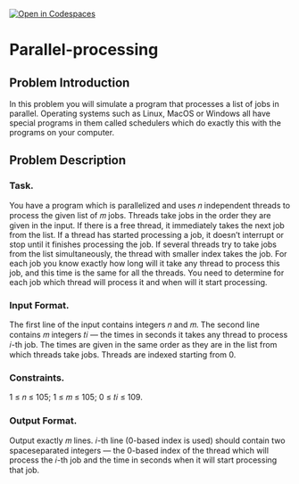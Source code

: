[![Open in Codespaces](https://classroom.github.com/assets/launch-codespace-f4981d0f882b2a3f0472912d15f9806d57e124e0fc890972558857b51b24a6f9.svg)](https://classroom.github.com/open-in-codespaces?assignment_repo_id=10547292)
# Parallel-processing
## Problem Introduction
In this problem you will simulate a program that processes a list of jobs in parallel. Operating systems such
as Linux, MacOS or Windows all have special programs in them called schedulers which do exactly this with
the programs on your computer.
## Problem Description
### Task. 
You have a program which is parallelized and uses 𝑛 independent threads to process the given list of 𝑚 jobs. Threads take jobs in the order they are given in the input. If there is a free thread, it immediately takes the next job from the list. If a thread has started processing a job, it doesn’t interrupt or stop until it finishes processing the job. If several threads try to take jobs from the list simultaneously, the thread with smaller index takes the job. For each job you know exactly how long will it take any thread to process this job, and this time is the same for all the threads. You need to determine for each job which thread will process it and when will it start processing.
### Input Format. 
The first line of the input contains integers 𝑛 and 𝑚.
The second line contains 𝑚 integers 𝑡𝑖 — the times in seconds it takes any thread to process 𝑖-th job. The times are given in the same order as they are in the list from which threads take jobs.
Threads are indexed starting from 0.
### Constraints. 
1 ≤ 𝑛 ≤ 105; 1 ≤ 𝑚 ≤ 105; 0 ≤ 𝑡𝑖 ≤ 109.
### Output Format. 
Output exactly 𝑚 lines. 𝑖-th line (0-based index is used) should contain two spaceseparated integers — the 0-based index of the thread which will process the 𝑖-th job and the time in seconds when it will start processing that job.